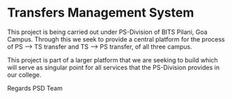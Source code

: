 # Transfers Management System

This project is being carried out under PS-Division of BITS Pilani, Goa Campus. Through this we seek to provide a central platform for the process of PS --> TS transfer and TS --> PS transfer, of all three campus.

This project is part of a larger platform that we are seeking to build which will serve as singular point for all services that the PS-Division provides in our college.

Regards
PSD Team